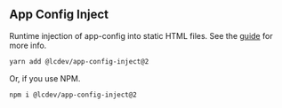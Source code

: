 ## App Config Inject

Runtime injection of app-config into static HTML files.
See the [guide](https://app-config.dev/guide/webpack/inject.html) for more info.

```sh
yarn add @lcdev/app-config-inject@2
```

Or, if you use NPM.

```shell
npm i @lcdev/app-config-inject@2
```
